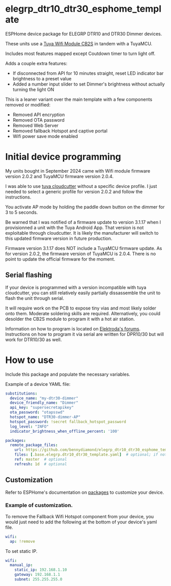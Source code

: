 # elegrp_dtr10_dtr30_esphome_template
ESPHome device package for ELEGRP DTR10 and DTR30 Dimmer devices.

These units use a [Tuya Wifi Module CB2S](https://docs.libretiny.eu/boards/cb2s/) in tandem with a TuyaMCU.

Includes most features mapped except Coutdown timer to turn light off.

Adds a couple extra features:
- If disconnected from API for 10 minutes straight, reset LED indicator bar brightness to a preset value 
- Added a number input slider to set Dimmer's brightness without actually turning the light ON

This is a leaner variant over the main template with a few components removed or modified:
- Removed API encryption
- Removed OTA password
- Removed Web Server
- Removed fallback Hotspot and captive portal
- Wifi power save mode enabled


# Initial device programming
My units bought in September 2024 came with Wifi module firmware version 2.0.2 and TuyaMCU firmware version 2.0.4. 

I was able to use [tuya cloudcutter](https://github.com/tuya-cloudcutter/tuya-cloudcutter) without a specific device profile. I just needed to select a generic profile for version 2.0.2 and follow the instructions.

You activate AP mode by holding the paddle down button on the dimmer for 3 to 5 seconds.

Be warned that I was notified of a firmware update to version 3.1.17 when I provisionned a unit with the Tuya Android App. That version is not exploitable through cloudcutter.
It is likely the manufacturer will switch to this updated firmware version in future production.

Firmware version 3.1.17 does NOT include a TuyaMCU firmware update. As for version 2.0.2, the firmware version of TuyaMCU is 2.0.4. There is no point to update the official firmware for the moment.

## Serial flashing
If your device is programmed with a version incompatible with tuya cloudcutter, you can still relatively easily partially dissassemble the unit to flash the unit through serial.

It will require work on the PCB to expose tiny vias and most likely solder onto them. Moderate soldering skills are required. Alternatively, you could desolder the CB2S module to program it with a hot air station.

Information on how to program is located on [Elektroda's forums](https://www.elektroda.com/rtvforum/topic3974847.html). Instructions on how to program it via serial are written for DPR10/30 but will work for DTR10/30 as well.



# How to use
Include this package and populate the necessary variables.

Example of a device YAML file:
```yaml
substitutions:
  device_name: "my-dtr30-dimmer"
  device_friendly_name: "Dimmer"
  api_key: "supersecretapikey"
  ota_password: "otapsswd"
  hotspot_name: "DTR30-dimmer-AP"
  hotspot_password: !secret fallback_hotspot_password
  log_level: "INFO"
  indicator_brightness_when_offline_percent: '100'

packages:
  remote_package_files:
    url: https://github.com/bennydiamond/elegrp_dtr10_dtr30_esphome_template
    files: [.base.elegrp.dtr10_dtr30_template.yaml]  # optional; if not specified, all files will be included
    ref: master  # optional
    refresh: 1d  # optional
```

## Customization

Refer to ESPHome's documentation on [packages](https://esphome.io/components/packages) to customize your device.

### Example of customization. 
To remove the Fallback Wifi Hotspot component from your device, you would just need to add the following at the bottom of your device's yaml file.

```yaml
wifi:
  ap: !remove
```

To set static IP.
```yaml
wifi:
  manual_ip:
    static_ip: 192.168.1.10
    gateway: 192.168.1.1
    subnet: 255.255.255.0
```

